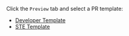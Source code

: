 Click the `Preview` tab and select a PR template:

- [Developer Template](?expand=1&template=dev_pull_request_template.md)
- [STE Template](?expand=1&template=ste_pull_request_template.md)
